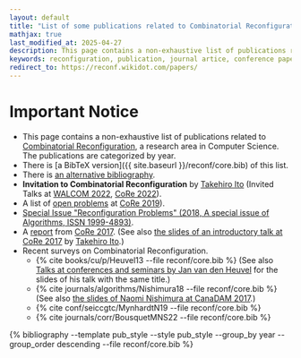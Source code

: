 ```yaml
---
layout: default
title: "List of some publications related to Combinatorial Reconfiguration"
mathjax: true
last_modified_at: 2025-04-27
description: This page contains a non-exhaustive list of publications related to Combinatorial Reconfiguration
keywords: reconfiguration, publication, journal artice, conference paper, preprint
redirect_to: https://reconf.wikidot.com/papers/
---
```


<div class="alert alert-info" markdown="1">
<h1 class="alert-heading">Important Notice</h1>

* This page contains a non-exhaustive list of publications related to [Combinatorial Reconfiguration](https://en.wikipedia.org/wiki/Reconfiguration), a research area in Computer Science. The publications are categorized by year.
* There is [a BibTeX version]({{ site.baseurl }}/reconf/core.bib) of this list. 
* There is [an alternative bibliography](http://www.ecei.tohoku.ac.jp/alg/coresurvey/).
* **Invitation to Combinatorial Reconfiguration** by [Takehiro Ito](http://www.dais.is.tohoku.ac.jp/take/) (Invited Talks at [WALCOM 2022](https://youtu.be/gwrIyuT3F8w?t=21308), [CoRe 2022](https://www.birs.ca/events/2022/5-day-workshops/22w5090/videos/watch/202205091037-Ito.html)).
* A list of [open problems](https://pagesperso.g-scop.grenoble-inp.fr/~bousquen/CoRe_2019/CoRe_2019_Open_Problems.pdf) at [CoRe 2019](http://oc.inpg.fr/conf/core2019/Main/HomePage)).
* [Special Issue "Reconfiguration Problems" (2018, A special issue of Algorithms, ISSN 1999-4893)](http://www.mdpi.com/journal/algorithms/special_issues/Reconfiguration_Problems).
* A [report](http://www.birs.ca/workshops/2017/17w5066/report17w5066.pdf) from [CoRe 2017](http://www.birs.ca/events/2017/5-day-workshops/17w5066). (See also [the slides of an introductory talk at CoRe 2017](http://www.ecei.tohoku.ac.jp/alg/core/page/170123CoRe2017_talk.pdf) by [Takehiro Ito](http://www.ecei.tohoku.ac.jp/alg/take/).)
* Recent surveys on Combinatorial Reconfiguration.
  * {% cite books/cu/p/Heuvel13 --file reconf/core.bib %} (See also [Talks at conferences and seminars by Jan van den Heuvel](http://www.maths.lse.ac.uk/Personal/jan/talks.html) for the slides of his talk with the same title.)
  * {% cite journals/algorithms/Nishimura18 --file reconf/core.bib %} (See also [the slides of Naomi Nishimura at CanaDAM 2017](http://cs.uwaterloo.ca/~nishi/reconfcanadam2017slides.pdf).)
  * {% cite conf/seiccgtc/MynhardtN19 --file reconf/core.bib %}
  * {% cite journals/corr/BousquetMNS22 --file reconf/core.bib %}

</div>

<div class="publication">
{% bibliography --template pub_style --style pub_style --group_by year --group_order descending --file reconf/core.bib %}
</div>
